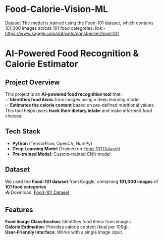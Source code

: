 # Food-Calorie-Vision-ML
Dataset
The model is trained using the Food-101 dataset, which contains 101,000 images across 101 food categories.
link:-https://www.kaggle.com/datasets/dansbecker/food-101

#  AI-Powered Food Recognition & Calorie Estimator  

## Project Overview  
This project is an **AI-powered food recognition tool** that:  
✅ **Identifies food items** from images using a deep learning model.  
✅ **Estimates the calorie content** based on pre-defined nutritional values.  
This tool helps users **track their dietary intake** and make informed food choices.  

##  Tech Stack  
- **Python** (TensorFlow, OpenCV, NumPy)  
- **Deep Learning Model** (Trained on [Food-101 Dataset](https://www.kaggle.com/dansbecker/food-101))  
- **Pre-trained Model:** Custom-trained CNN model  

## Dataset  
We used the **Food-101 dataset** from Kaggle, containing **101,000 images** of **101 food categories**.  
📥 Download: [Food-101 Dataset](https://www.kaggle.com/dansbecker/food-101)  

## Features  
 **Food Image Classification**: Identifies food items from images.  
 **Calorie Estimation**: Provides calorie content (kcal per 100g).  
 **User-Friendly Interface**: Works with a single image input.
